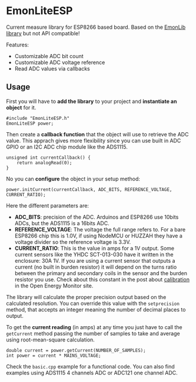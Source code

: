 # EmonLiteESP

Current measure library for ESP8266 based board. Based on the [EmonLib library][1] but not API compatible!

Features:

* Customizable ADC bit count
* Customizable ADC voltage reference
* Read ADC values via callbacks

## Usage

First you will have to **add the library** to your project and **instantiate an object** for it.

```
#include "EmonLiteESP.h"
EmonLiteESP power;
```

Then create a **callback function** that the object will use to retrieve the ADC value. This apprach gives more flexibility since you can use built in ADC GPIO or an I2C ADC chip module like the ADS1115.

```
unsigned int currentCallback() {
    return analogRead(0);
}
```

No you can **configure** the object in your setup method:

```
power.initCurrent(currentCallback, ADC_BITS, REFERENCE_VOLTAGE, CURRENT_RATIO);
```

Here the different parameters are:

* **ADC_BITS**: precision of the ADC. Arduinos and ESP8266 use 10bits ADCs, but the ADS1115 is a 16bits ADC.
* **REFERENCE_VOLTAGE**: The voltage the full range refers to. For a bare ESP8266 chip this is 1.0V, if using NodeMCU or HUZZAH they have a voltage divider so the reference voltage is 3.3V.
* **CURRENT_RATIO**: This is the value in amps for a 1V output. Some current sensors like the YHDC SCT-013-030 have it written in the enclosure: 30A 1V. If you are using a current sensor that outputs a current (no built in burden resistor) it will depend on the turns ratio between the primary and secondary coils in the sensor and the burden resistor you use. Check about this constant in the post about [calibration][2] in the Open Energy Monitor site.

The library will calculate the proper precision output based on the calculated resolution. You can override this value with the ```setprecision``` method, that accepts an integer meaning the number of decimal places to output.

To get the **current reading** (in amps) at any time you just have to call the ```getCurrent``` method passing the number of samples to take and average using root-mean-square calculation.

```
double current = power.getCurrent(NUMBER_OF_SAMPLES);
int power = current * MAINS_VOLTAGE;
```

Check the ```basic.cpp``` example for a functional code. You can also find examples using ADS1115 4 channels ADC or ADC121 one channel ADC.


[1]: https://github.com/openenergymonitor/EmonLib
[2]: https://openenergymonitor.org/emon/buildingblocks/calibration
